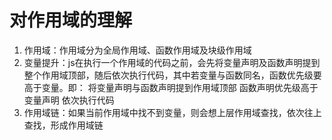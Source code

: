 # 对作用域的理解
1. 作用域：作用域分为全局作用域、函数作用域及块级作用域
2. 变量提升：js在执行一个作用域的代码之前，会先将变量声明及函数声明提到整个作用域顶部，随后依次执行代码，其中若变量与函数同名，函数优先级要高于变量。即：
将变量声明与函数声明提到作用域顶部
函数声明优先级高于变量声明
依次执行代码
3. 作用域链：如果当前作用域中找不到变量，则会想上层作用域查找，依次往上查找，形成作用域链
